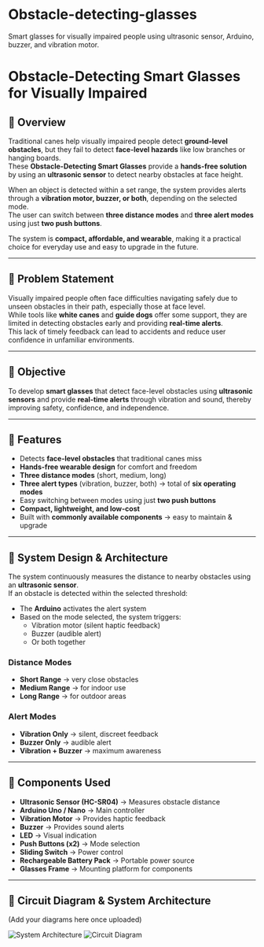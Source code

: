 # Obstacle-detecting-glasses
Smart glasses for visually impaired people using ultrasonic sensor, Arduino, buzzer, and vibration motor.

# Obstacle-Detecting Smart Glasses for Visually Impaired

## 🔹 Overview
Traditional canes help visually impaired people detect **ground-level obstacles**, but they fail to detect **face-level hazards** like low branches or hanging boards.  
These **Obstacle-Detecting Smart Glasses** provide a **hands-free solution** by using an **ultrasonic sensor** to detect nearby obstacles at face height.  

When an object is detected within a set range, the system provides alerts through a **vibration motor, buzzer, or both**, depending on the selected mode.  
The user can switch between **three distance modes** and **three alert modes** using just **two push buttons**.  

The system is **compact, affordable, and wearable**, making it a practical choice for everyday use and easy to upgrade in the future.  

---

## 🔹 Problem Statement
Visually impaired people often face difficulties navigating safely due to unseen obstacles in their path, especially those at face level.  
While tools like **white canes** and **guide dogs** offer some support, they are limited in detecting obstacles early and providing **real-time alerts**.  
This lack of timely feedback can lead to accidents and reduce user confidence in unfamiliar environments.  

---

## 🔹 Objective
To develop **smart glasses** that detect face-level obstacles using **ultrasonic sensors** and provide **real-time alerts** through vibration and sound, thereby improving safety, confidence, and independence.  

---

## 🔹 Features
- Detects **face-level obstacles** that traditional canes miss  
- **Hands-free wearable design** for comfort and freedom  
- **Three distance modes** (short, medium, long)  
- **Three alert types** (vibration, buzzer, both) → total of **six operating modes**  
- Easy switching between modes using just **two push buttons**  
- **Compact, lightweight, and low-cost**  
- Built with **commonly available components** → easy to maintain & upgrade  

---

## 🔹 System Design & Architecture
The system continuously measures the distance to nearby obstacles using an **ultrasonic sensor**.  
If an obstacle is detected within the selected threshold:  
- The **Arduino** activates the alert system  
- Based on the mode selected, the system triggers:  
  - Vibration motor (silent haptic feedback)  
  - Buzzer (audible alert)  
  - Or both together  

### Distance Modes
- **Short Range** → very close obstacles  
- **Medium Range** → for indoor use  
- **Long Range** → for outdoor areas  

### Alert Modes
- **Vibration Only** → silent, discreet feedback  
- **Buzzer Only** → audible alert  
- **Vibration + Buzzer** → maximum awareness  

---

## 🔹 Components Used
- **Ultrasonic Sensor (HC-SR04)** → Measures obstacle distance  
- **Arduino Uno / Nano** → Main controller  
- **Vibration Motor** → Provides haptic feedback  
- **Buzzer** → Provides sound alerts  
- **LED** → Visual indication  
- **Push Buttons (x2)** → Mode selection  
- **Sliding Switch** → Power control  
- **Rechargeable Battery Pack** → Portable power source  
- **Glasses Frame** → Mounting platform for components  

---

## 🔹 Circuit Diagram & System Architecture
(Add your diagrams here once uploaded)  

![System Architecture](Images/system_design.png)
![Circuit Diagram](Images/circuit_diagram.png)
